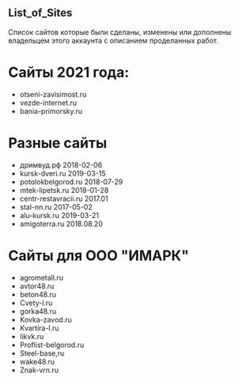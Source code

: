 ## List_of_Sites
Список сайтов которые были сделаны, изменены или дополнены владельцем этого аккаунта с описанием проделанных работ.
# Сайты 2021 года:
- otseni-zavisimost.ru
- vezde-internet.ru
- bania-primorsky.ru

# Разные сайты
- дримвуд.рф	2018-02-06
- kursk-dveri.ru	2019-03-15
- potolokbelgorod.ru	 2018-07-29
- mtek-lipetsk.ru	 2018-01-28
- centr-restavracii.ru	2017.01
- stal-nn.ru	2017-05-02
- alu-kursk.ru	 2019-03-21
- amigoterra.ru	 2018.08.20

# Сайты для ООО "ИМАРК" 
- agrometall.ru
- avtor48.ru
- beton48.ru
- Cvety-l.ru
- gorka48.ru
- Kovka-zavod.ru
- Kvartira-l.ru
- likvk.ru
- Proflist-belgorod.ru
- Steel-base,ru
- wake48.ru
- Znak-vrn.ru
